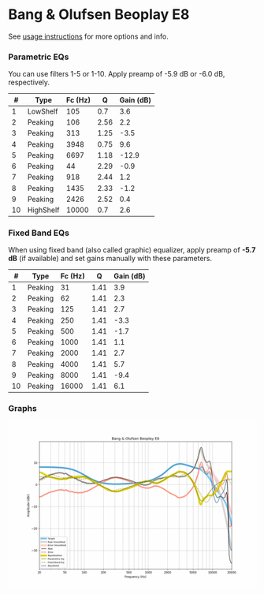 # Bang & Olufsen Beoplay E8
See [usage instructions](https://github.com/jaakkopasanen/AutoEq#usage) for more options and info.

### Parametric EQs
You can use filters 1-5 or 1-10. Apply preamp of -5.9 dB or -6.0 dB, respectively.

|   # | Type      |   Fc (Hz) |    Q |   Gain (dB) |
|-----|-----------|-----------|------|-------------|
|   1 | LowShelf  |       105 | 0.7  |         3.6 |
|   2 | Peaking   |       106 | 2.56 |         2.2 |
|   3 | Peaking   |       313 | 1.25 |        -3.5 |
|   4 | Peaking   |      3948 | 0.75 |         9.6 |
|   5 | Peaking   |      6697 | 1.18 |       -12.9 |
|   6 | Peaking   |        44 | 2.29 |        -0.9 |
|   7 | Peaking   |       918 | 2.44 |         1.2 |
|   8 | Peaking   |      1435 | 2.33 |        -1.2 |
|   9 | Peaking   |      2426 | 2.52 |         0.4 |
|  10 | HighShelf |     10000 | 0.7  |         2.6 |

### Fixed Band EQs
When using fixed band (also called graphic) equalizer, apply preamp of **-5.7 dB** (if available) and set gains manually with these parameters.

|   # | Type    |   Fc (Hz) |    Q |   Gain (dB) |
|-----|---------|-----------|------|-------------|
|   1 | Peaking |        31 | 1.41 |         3.9 |
|   2 | Peaking |        62 | 1.41 |         2.3 |
|   3 | Peaking |       125 | 1.41 |         2.7 |
|   4 | Peaking |       250 | 1.41 |        -3.3 |
|   5 | Peaking |       500 | 1.41 |        -1.7 |
|   6 | Peaking |      1000 | 1.41 |         1.1 |
|   7 | Peaking |      2000 | 1.41 |         2.7 |
|   8 | Peaking |      4000 | 1.41 |         5.7 |
|   9 | Peaking |      8000 | 1.41 |        -9.4 |
|  10 | Peaking |     16000 | 1.41 |         6.1 |

### Graphs
![](./Bang%20&%20Olufsen%20Beoplay%20E8.png)

